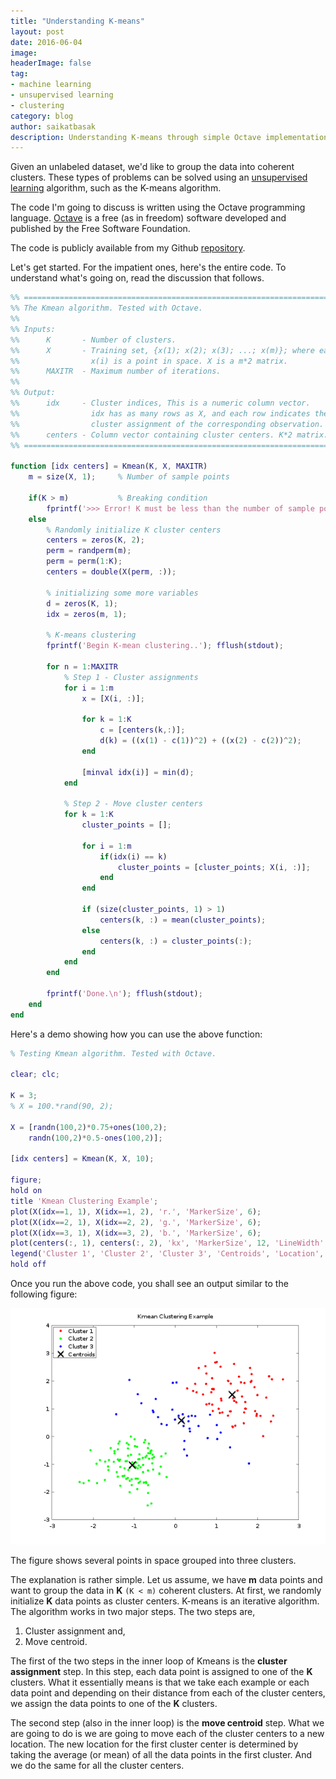 ```yaml
---
title: "Understanding K-means"
layout: post
date: 2016-06-04
image:
headerImage: false
tag:
- machine learning
- unsupervised learning
- clustering
category: blog
author: saikatbasak
description: Understanding K-means through simple Octave implementation
---
```


Given an unlabeled dataset, we'd like to group the data into coherent clusters. These types of problems can be solved using an [unsupervised learning](https://en.wikipedia.org/wiki/Unsupervised_learning) algorithm, such as the K-means algorithm.

The code I'm going to discuss is written using the Octave programming language. [Octave](http://www.gnu.org/software/octave/) is a free (as in freedom) software developed and published by the Free Software Foundation.

The code is publicly available from my Github [repository](https://github.com/saikatbsk/ml-playground/tree/master/k-mean).

Let's get started. For the impatient ones, here's the entire code. To understand what's going on, read the discussion that follows.

```matlab
%% ========================================================================
%% The Kmean algorithm. Tested with Octave.
%%
%% Inputs:
%%      K       - Number of clusters.
%%      X       - Training set, {x(1); x(2); x(3); ...; x(m)}; where each
%%                x(i) is a point in space. X is a m*2 matrix.
%%      MAXITR  - Maximum number of iterations.
%%
%% Output:
%%      idx     - Cluster indices, This is a numeric column vector.
%%                idx has as many rows as X, and each row indicates the
%%                cluster assignment of the corresponding observation.
%%      centers - Column vector containing cluster centers. K*2 matrix.
%% ========================================================================

function [idx centers] = Kmean(K, X, MAXITR)
    m = size(X, 1);     % Number of sample points

    if(K > m)           % Breaking condition
        fprintf('>>> Error! K must be less than the number of sample points.\n\n'); fflush(stdout);
    else
        % Randomly initialize K cluster centers
        centers = zeros(K, 2);
        perm = randperm(m);
        perm = perm(1:K);
        centers = double(X(perm, :));

        % initializing some more variables
        d = zeros(K, 1);
        idx = zeros(m, 1);

        % K-means clustering
        fprintf('Begin K-mean clustering..'); fflush(stdout);

        for n = 1:MAXITR
            % Step 1 - Cluster assignments
            for i = 1:m
                x = [X(i, :)];

                for k = 1:K
                    c = [centers(k,:)];
                    d(k) = ((x(1) - c(1))^2) + ((x(2) - c(2))^2);
                end

                [minval idx(i)] = min(d);
            end

            % Step 2 - Move cluster centers
            for k = 1:K
                cluster_points = [];

                for i = 1:m
                    if(idx(i) == k)
                        cluster_points = [cluster_points; X(i, :)];
                    end
                end

                if (size(cluster_points, 1) > 1)
                    centers(k, :) = mean(cluster_points);
                else
                    centers(k, :) = cluster_points(:);
                end
            end
        end

        fprintf('Done.\n'); fflush(stdout);
    end
end
```

Here's a demo showing how you can use the above function:

```matlab
% Testing Kmean algorithm. Tested with Octave.

clear; clc;

K = 3;
% X = 100.*rand(90, 2);

X = [randn(100,2)*0.75+ones(100,2);
    randn(100,2)*0.5-ones(100,2)];

[idx centers] = Kmean(K, X, 10);

figure;
hold on
title 'Kmean Clustering Example';
plot(X(idx==1, 1), X(idx==1, 2), 'r.', 'MarkerSize', 6);
plot(X(idx==2, 1), X(idx==2, 2), 'g.', 'MarkerSize', 6);
plot(X(idx==3, 1), X(idx==3, 2), 'b.', 'MarkerSize', 6);
plot(centers(:, 1), centers(:, 2), 'kx', 'MarkerSize', 12, 'LineWidth', 3);
legend('Cluster 1', 'Cluster 2', 'Cluster 3', 'Centroids', 'Location', 'NorthWest');
hold off
```

Once you run the above code, you shall see an output similar to the following figure:

![kmean_output](/public/img/kmean.png)

The figure shows several points in space grouped into three clusters.

The explanation is rather simple. Let us assume, we have **m** data points and want to group the data in **K** ``(K < m)`` coherent clusters. At first, we randomly initialize **K** data points as cluster centers. K-means is an iterative algorithm. The algorithm works in two major steps. The two steps are,

1. Cluster assignment and,
2. Move centroid.

The first of the two steps in the inner loop of Kmeans is the **cluster assignment** step. In this step, each data point is assigned to one of the **K** clusters. What it essentially means is that we take each example or each data point and depending on their distance from each of the cluster centers, we assign the data points to one of the **K** clusters.

The second step (also in the inner loop) is the **move centroid** step. What we are going to do is we are going to move each of the cluster centers to a new location. The new location for the first cluster center is determined by taking the average (or mean) of all the data points in the first cluster. And we do the same for all the cluster centers.

